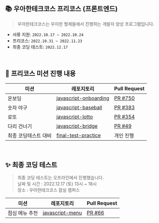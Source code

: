 ## 📚 우아한테크코스 프리코스 (프론트엔드)

> 우아한테크코스는 우아한 형제들에서 진행하는 개발자 양성 프로그램입니다.

- 서류 지원: `2022.10.17 ~ 2022.10.24`
- 프리코스: `2022.10.31 ~ 2022.11.23`
- 최종 코딩 테스트: `2022.12.17`

<br/>

## 🏁 프리코스 미션 진행 내용

| 미션                 | 레포지토리                                                                              | Pull Request                                                                       |
| -------------------- | --------------------------------------------------------------------------------------- | ---------------------------------------------------------------------------------- |
| 온보딩               | [javascript-onboarding](https://github.com/woowacourse-precourse/javascript-onboarding) | [PR #750](https://github.com/woowacourse-precourse/javascript-onboarding/pull/750) |
| 숫자 야구            | [javascript-baseball](https://github.com/woowacourse-precourse/javascript-baseball)     | [PR #383](https://github.com/woowacourse-precourse/javascript-baseball/pull/383)   |
| 로또                 | [javascript-lotto](https://github.com/woowacourse-precourse/javascript-lotto)           | [PR #354](https://github.com/woowacourse-precourse/javascript-lotto/pull/354)      |
| 다리 건너기          | [javascript-bridge](https://github.com/woowacourse-precourse/javascript-bridge)         | [PR #49](https://github.com/woowacourse-precourse/javascript-bridge/pull/49)       |
| 최종 코딩테스트 대비 | [final-test-practice](https://github.com/Everylisy/final-test-practice)                 | 개인 진행                                                                          |

<br>

## ✨ 최종 코딩 테스트

> 최종 코딩 테스트는 오프라인에서 진행했습니다.  
> 날짜 및 시간 : 2022.12.17 (토) 13시 ~ 18시  
> 장소 : 우아한테크코스 잠실 캠퍼스

| 미션           | 레포지토리                                                                  | Pull Request                                                               |
| -------------- | --------------------------------------------------------------------------- | -------------------------------------------------------------------------- |
| 점심 메뉴 추천 | [javascript-menu](https://github.com/woowacourse-precourse/javascript-menu) | [PR #66](https://github.com/woowacourse-precourse/javascript-menu/pull/66) |
